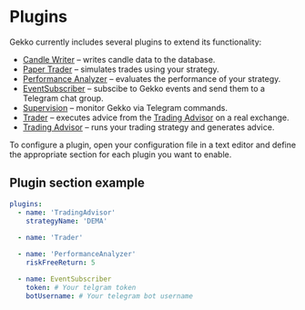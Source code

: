 # Plugins

Gekko currently includes several plugins to extend its functionality:

- [Candle Writer](./candle-writer.md) – writes candle data to the database.
- [Paper Trader](./paper-trader.md) – simulates trades using your strategy.
- [Performance Analyzer](./performance-analyzer.md) – evaluates the performance of your strategy.
- [EventSubscriber](./event-subscriber.md) – subscibe to Gekko events and send them to a Telegram chat group.
- [Supervision](./supervision.md) – monitor Gekko via Telegram commands.
- [Trader](./trader.md) – executes advice from the [Trading Advisor](./trading-advisor.md) on a real exchange.
- [Trading Advisor](./trading-advisor.md) – runs your trading strategy and generates advice.

To configure a plugin, open your configuration file in a text editor and define the appropriate section for each plugin you want to enable.

## Plugin section example

```yaml
plugins:
  - name: 'TradingAdvisor'
    strategyName: 'DEMA'
  
  - name: 'Trader'

  - name: 'PerformanceAnalyzer'
    riskFreeReturn: 5

  - name: EventSubscriber
    token: # Your telgram token
    botUsername: # Your telegram bot username
```
